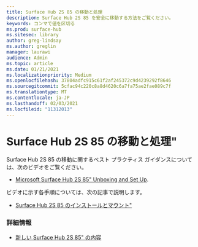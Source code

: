 ```yaml
---
title: Surface Hub 2S 85 の移動と処理
description: Surface Hub 2S 85 を安全に移動する方法をご覧ください。
keywords: コンマで値を区切る
ms.prod: surface-hub
ms.sitesec: library
author: greg-lindsay
ms.author: greglin
manager: laurawi
audience: Admin
ms.topic: article
ms.date: 01/21/2021
ms.localizationpriority: Medium
ms.openlocfilehash: 37804adfc915c61f2af245372c9d4239292f8646
ms.sourcegitcommit: 5cfac94c220c8a8d4620c6a7fa75ae2fae089c7f
ms.translationtype: MT
ms.contentlocale: ja-JP
ms.lasthandoff: 02/03/2021
ms.locfileid: "11312013"
---
```

# Surface Hub 2S 85 の移動と処理"

Surface Hub 2S 85 の移動に関するベスト プラクティス ガイダンスについては、次のビデオをご覧ください。 
- [Microsoft Surface Hub 2S 85" Unboxing and Set Up](https://aka.ms/Hub2S85Unboxing). 

ビデオに示す各手順については、次の記事で説明します。

- [Surface Hub 2S 85 のインストールとマウント"](surface-hub-2s-85-install-mount.md)

### 詳細情報
- [新しい Surface Hub 2S 85" の内容](https://techcommunity.microsoft.com/t5/surface-it-pro-blog/inside-look-at-the-new-surface-hub-2s-85/ba-p/1721773)

